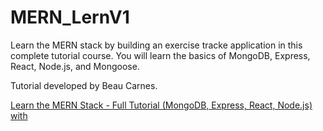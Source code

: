 # MERN_LernV1

Learn the MERN stack by building an exercise tracke application in this complete tutorial course. You will learn the basics of MongoDB, Express, React, Node.js, and Mongoose.

Tutorial developed by Beau Carnes.

[Learn the MERN Stack - Full Tutorial (MongoDB, Express, React, Node.js) with ](https://www.youtube.com/watch?v=7CqJlxBYj-M)
